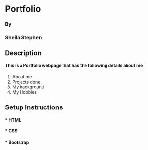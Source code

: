 # Portfolio
### By
### Sheila Stephen
## Description
#### This is a Portfolio webpage that has the following details about me
1. About me
2. Projects done
3. My background
4. My Hobbies
## Setup Instructions
#### * HTML
#### * CSS
#### * Bootstrap
